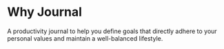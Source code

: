 # Why Journal
A productivity journal to help you define goals that directly adhere to your personal values and maintain a well-balanced lifestyle.
